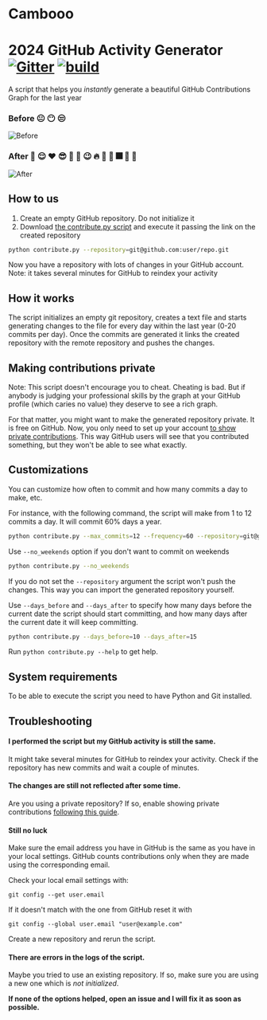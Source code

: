# Cambooo
2024
GitHub Activity Generator [![Gitter](https://badges.gitter.im/github-activity-generator/community.svg)](https://gitter.im/github-activity-generator/community?utm_source=badge&utm_medium=badge&utm_campaign=pr-badge) [![build](https://github.com/Shpota/github-activity-generator/workflows/build/badge.svg)](https://github.com/Shpota/github-activity-generator/actions?query=workflow%3Abuild)
===============

A script that helps you *instantly* generate a beautiful GitHub Contributions Graph
for the last year

### Before :neutral_face: :no_mouth: :unamused:
![Before](before.png)
### After :muscle: :relieved: :heart: :sunglasses: :metal: :horse: :wink: :fire: :dancer: :santa: :fireworks: :cherries: :tada:
![After](after.png)

## How to us
1. Create an empty GitHub repository. Do not initialize it
2. Download [the contribute.py script](https://github.com/Shpota/github-activity-generator/archive/master.zip) 
and execute it passing the link on the created repository
```sh
python contribute.py --repository=git@github.com:user/repo.git
```
Now you have a repository with lots of changes in your GitHub account.
Note: it takes several minutes for GitHub to reindex your activity

## How it works
The script initializes an empty git repository, creates a text file and starts 
generating changes to the file for every day within the last year (0-20 commits 
per day). Once the commits are generated it links the created repository with
the remote repository and pushes the changes.

## Making contributions private
Note: This script doesn't encourage you to cheat. Cheating is bad. But if anybody
is judging your professional skills by the graph at your GitHub profile (which
caries no value) they deserve to see a rich graph.

For that matter, you might want to make the generated repository private. It is free
on GitHub. Now, you only need to set up your account 
[to show private contributions](https://help.github.com/en/articles/publicizing-or-hiding-your-private-contributions-on-your-profile).
This way GitHub users will see that you contributed something, but they won't be
able to see what exactly.

## Customizations
You can customize how often to commit and how many commits a day to make, etc.

For instance, with the following command, the script will make from 1 to 12 
commits a day. It will commit 60% days a year.
```sh
python contribute.py --max_commits=12 --frequency=60 --repository=git@github.com:user/repo.git
```
Use `--no_weekends` option if you don't want to commit on weekends
```sh
python contribute.py --no_weekends
```
If you do not set the `--repository` argument the script won't push the changes. 
This way you can import the generated repository yourself.

Use `--days_before` and `--days_after` to specify how many days before the current
date the script should start committing, and how many days after the current date it
will keep committing.

```sh
python contribute.py --days_before=10 --days_after=15
```

Run `python contribute.py --help` to get help.

## System requirements
To be able to execute the script you need to have Python and Git installed.

## Troubleshooting
#### I performed the script but my GitHub activity is still the same.
It might take several minutes for GitHub to reindex your activity. Check
if the repository has new commits and wait a couple of minutes.
#### The changes are still not reflected after some time.
Are you using a private repository? If so, enable showing private contributions
[following this guide](https://help.github.com/en/articles/publicizing-or-hiding-your-private-contributions-on-your-profile).

#### Still no luck
Make sure the email address you have in GitHub is the same as you have in
your local settings. GitHub counts contributions only when they are made 
using the corresponding email.

Check your local email settings with:
```
git config --get user.email
```
If it doesn't match with the one from GitHub reset it with
```
git config --global user.email "user@example.com"
```
Create a new repository and rerun the script.

#### There are errors in the logs of the script.
Maybe you tried to use an existing repository. If so, make sure you are using
a new one which is *not initialized*.

**If none of the options helped, open an issue and I will fix it as soon as possible.**
